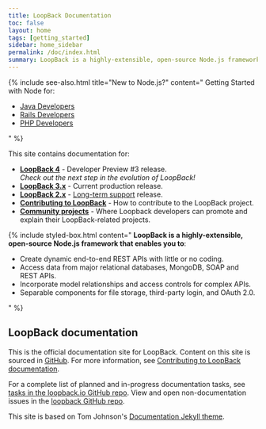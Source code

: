 ```yaml
---
title: LoopBack Documentation
toc: false
layout: home
tags: [getting_started]
sidebar: home_sidebar
permalink: /doc/index.html
summary: LoopBack is a highly-extensible, open-source Node.js framework that enables you to create dynamic end-to-end REST APIs with little or no coding.
---
```


{% include see-also.html title="New to Node.js?" content="
Getting Started with Node for:

- [Java Developers](http://strongloop.com/strongblog/node-js-java-getting-started/)
- [Rails Developers](http://strongloop.com/strongblog/node-js-ruby-on-rails-getting-started/)
- [PHP Developers](http://strongloop.com/strongblog/node-js-php-get-started/)

" %}

This site contains documentation for:

- **[LoopBack 4](en/lb4)** - Developer Preview #3 release. <br/> _Check out the next step in the evolution of LoopBack!_
- **[LoopBack 3.x](en/lb3)** - Current production release.
- **[LoopBack 2.x](en/lb2)** - [Long-term support](/doc/en/contrib/Long-term-support.html) release.
- **[Contributing to LoopBack](en/contrib/)** - How to contribute to the LoopBack project.
- **[Community projects](en/community)** - Where Loopback developers can promote and explain their LoopBack-related projects.

{% include styled-box.html content="
**LoopBack is a highly-extensible, open-source Node.js framework that enables you to**:

- Create dynamic end-to-end REST APIs with little or no coding.
- Access data from major relational databases, MongoDB, SOAP and REST APIs.
- Incorporate model relationships and access controls for complex APIs.
- Separable components for file storage, third-party login, and OAuth 2.0.

" %}

## LoopBack documentation

This is the official documentation site for LoopBack.
Content on this site is sourced in [GitHub](https://github.com/strongloop/loopback.io/blob/gh-pages/pages/).
For more information, see [Contributing to LoopBack documentation](en/contrib/).

For a complete list of planned and in-progress documentation tasks, see [tasks in the loopback.io GitHub repo](https://github.com/strongloop/loopback.io/issues). View and open non-documentation issues in the [loopback GitHub repo](https://github.com/strongloop/loopback/issues).

This site is based on Tom Johnson's [Documentation Jekyll theme](https://github.com/tomjohnson1492/documentation-theme-jekyll).
